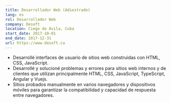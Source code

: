 ```yaml
---
title: Desarrollador Web (Adiestrado)
lang: es
rol: Desarrollador Web
company: Desoft
location: Ciego de Ávila, Cuba
start_date: 2017-10-01
end_date: 2017-12-31
url: https://www.desoft.cu
---
```

* Desarrollé interfaces de usuario de sitios web construidas con HTML, CSS, JavaScript.
* Desarrollé y solucioné problemas y errores para sitios web internos y de clientes que utilizan principalmente HTML, CSS, JavaScript, TypeScript, Angular y Vuejs.
* Sitios probados manualmente en varios navegadores y dispositivos móviles para garantizar la compatibilidad y capacidad de respuesta entre navegadores.
